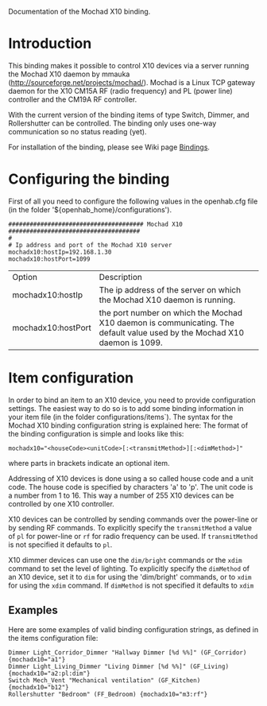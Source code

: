 Documentation of the Mochad X10 binding.

# Introduction

This binding makes it possible to control X10 devices via a server running the Mochad X10 daemon by mmauka (http://sourceforge.net/projects/mochad/). Mochad is a Linux TCP gateway daemon for the X10 CM15A RF (radio frequency) and PL (power line) controller and the CM19A RF controller. 

With the current version of the binding items of type Switch, Dimmer, and Rollershutter can be controlled. The binding only uses one-way communication so no status reading (yet).

For installation of the binding, please see Wiki page [Bindings](Bindings).

# Configuring the binding

First of all you need to configure the following values in the openhab.cfg file (in the folder '${openhab_home}/configurations'). 

    ###################################### Mochad X10 #####################################
    #
    # Ip address and port of the Mochad X10 server
    mochadx10:hostIp=192.168.1.30
    mochadx10:hostPort=1099

<table>
<tr><td>Option</td><td>Description</td></tr>
<tr><td>mochadx10:hostIp</td><td>The ip address of the server on which the Mochad X10 daemon is running. </td></tr>
<tr><td>mochadx10:hostPort</td><td>the port number on which the Mochad X10 daemon is communicating. The default value used by the Mochad X10 daemon is 1099.</td></tr>
</table>

# Item configuration

In order to bind an item to an X10 device, you need to provide configuration settings. The easiest way to do so is to add some binding information in your item file (in the folder configurations/items`). The syntax for the Mochad X10 binding configuration string is explained here:
The format of the binding configuration is simple and looks like this:

    mochadx10="<houseCode><unitCode>[:<transmitMethod>][:<dimMethod>]"

where parts in brackets indicate an optional item. 

Addressing of X10 devices is done using a so called house code and a unit code. The house code is specified by characters 'a' to 'p'. The unit code is a number from 1 to 16. This way a number of 255 X10 devices can be controlled by one X10 controller. 

X10 devices can be controlled by sending commands over the power-line or by sending RF commands. To explicitly specify the `transmitMethod` a value of `pl` for power-line or `rf` for radio frequency can be used. If `transmitMethod` is not specified it defaults to `pl`.

X10 dimmer devices can use one the `dim/bright` commands or the `xdim` command to set the level of lighting. To explicitly specify the `dimMethod` of an X10 device, set it to `dim` for using the 'dim/bright' commands, or to `xdim` for using the `xdim` command. If `dimMethod` is not specified it defaults to `xdim`

## Examples

Here are some examples of valid binding configuration strings, as defined in the items configuration file:

    Dimmer Light_Corridor_Dimmer "Hallway Dimmer [%d %%]" (GF_Corridor) {mochadx10="a1"}
    Dimmer Light_Living_Dimmer "Living Dimmer [%d %%]" (GF_Living) {mochadx10="a2:pl:dim"}
    Switch Mech_Vent "Mechanical ventilation" (GF_Kitchen) {mochadx10="b12"}
    Rollershutter "Bedroom" (FF_Bedroom) {mochadx10="m3:rf"}